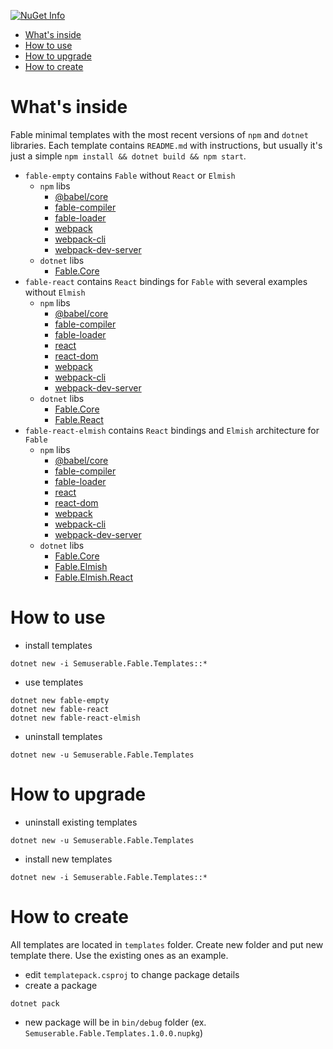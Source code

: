 [![NuGet Info](https://buildstats.info/nuget/semuserable.fable.templates)](https://www.nuget.org/packages/semuserable.fable.templates/)

- [What's inside](#whats-inside)
- [How to use](#how-to-use)
- [How to upgrade](#how-to-upgrade)
- [How to create](#how-to-create)

# What's inside

Fable minimal templates with the most recent versions of `npm` and `dotnet` libraries. Each template contains `README.md` with instructions, but usually it's just a simple `npm install && dotnet build && npm start`.

- `fable-empty` contains `Fable` without `React` or `Elmish`
	- `npm` libs
		- [@babel/core](https://www.npmjs.com/package/@babel/core)
		- [fable-compiler](https://www.npmjs.com/package/fable-compiler)
		- [fable-loader](https://www.npmjs.com/package/fable-loader)
		- [webpack](https://www.npmjs.com/package/webpack)
		- [webpack-cli](https://www.npmjs.com/package/webpack-cli)
		- [webpack-dev-server](https://www.npmjs.com/package/webpack-dev-server)
    - `dotnet` libs
      - [Fable.Core](https://github.com/fable-compiler/Fable/tree/master/src/Fable.Core)
- `fable-react` contains `React` bindings for `Fable` with several examples without `Elmish`
	- `npm` libs
		- [@babel/core](https://www.npmjs.com/package/@babel/core)
		- [fable-compiler](https://www.npmjs.com/package/fable-compiler)
		- [fable-loader](https://www.npmjs.com/package/fable-loader)
		- [react](https://www.npmjs.com/package/react)
		- [react-dom](https://www.npmjs.com/package/react-dom)
		- [webpack](https://www.npmjs.com/package/webpack)
		- [webpack-cli](https://www.npmjs.com/package/webpack-cli)
		- [webpack-dev-server](https://www.npmjs.com/package/webpack-dev-server)
    - `dotnet` libs
      - [Fable.Core](https://github.com/fable-compiler/Fable/tree/master/src/Fable.Core)
      - [Fable.React](https://github.com/fable-compiler/fable-react)
- `fable-react-elmish` contains `React` bindings and `Elmish` architecture for `Fable`
	- `npm` libs
		- [@babel/core](https://www.npmjs.com/package/@babel/core)
		- [fable-compiler](https://www.npmjs.com/package/fable-compiler)
		- [fable-loader](https://www.npmjs.com/package/fable-loader)
		- [react](https://www.npmjs.com/package/react)
		- [react-dom](https://www.npmjs.com/package/react-dom)
		- [webpack](https://www.npmjs.com/package/webpack)
		- [webpack-cli](https://www.npmjs.com/package/webpack-cli)
		- [webpack-dev-server](https://www.npmjs.com/package/webpack-dev-server)
    - `dotnet` libs
      - [Fable.Core](https://github.com/fable-compiler/Fable/tree/master/src/Fable.Core)
      - [Fable.Elmish](https://github.com/elmish/elmish)
      - [Fable.Elmish.React](https://github.com/elmish/react)

# How to use

* install templates

```code
dotnet new -i Semuserable.Fable.Templates::*
```

* use templates

```code
dotnet new fable-empty
dotnet new fable-react
dotnet new fable-react-elmish
```

* uninstall templates

```code
dotnet new -u Semuserable.Fable.Templates
```

# How to upgrade

* uninstall existing templates

```code
dotnet new -u Semuserable.Fable.Templates
```

* install new templates

```code
dotnet new -i Semuserable.Fable.Templates::*
```

# How to create

All templates are located in `templates` folder. Create new folder and put new template there. Use the existing ones as an example.

* edit `templatepack.csproj` to change package details
* create a package
```
dotnet pack
```
* new package will be in `bin/debug` folder (ex. `Semuserable.Fable.Templates.1.0.0.nupkg`)